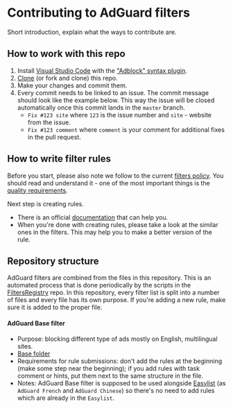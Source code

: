 # Contributing to AdGuard filters

Short introduction, explain what the ways to contribute are.

## How to work with this repo

1. Install [Visual Studio Code](https://code.visualstudio.com/download) with the ["Adblock" syntax plugin](https://marketplace.visualstudio.com/items?itemName=adguard.adblock).
2. [Clone](https://docs.github.com/repositories/creating-and-managing-repositories/cloning-a-repository#cloning-a-repository) (or fork and clone) this repo.
3. Make your changes and commit them.
4. Every commit needs to be linked to an issue. The commit message should look like the example below. This way the issue will be closed automatically once this commit lands in the `master` branch.
   * `Fix #123 site` where `123` is the issue number and `site` - website from the issue.
   * `Fix #123 comment` where `comment` is your comment for additional fixes in the pull request.

## How to write filter rules

Before you start, please also note we follow to the current [filters policy](https://kb.adguard.com/general/adguard-filter-policy). You should read and understand it - one of the most important things is the [quality requirements](https://kb.adguard.com/general/adguard-filter-policy#quality-requirements-for-filtering-rules).

Next step is creating rules.
* There is an official [documentation](https://kb.adguard.com/general/how-to-create-your-own-ad-filters) that can help you.
* When you're done with creating rules, please take a look at the similar ones in the filters. This may help you to make a better version of the rule.

## Repository structure

AdGuard filters are combined from the files in this repository. This is an automated process that is done periodically by the scripts in the [FiltersRegistry](https://github.com/AdguardTeam/FiltersRegistry) repo. In this repository, every filter list is split into a number of files and every file has its own purpose. If you're adding a new rule, make sure it is added to the proper file.

#### AdGuard Base filter

* Purpose: blocking different type of ads mostly on English, multilingual sites.
* [Base folder](https://github.com/AdguardTeam/AdguardFilters/tree/master/EnglishFilter/sections)
* Requirements for rule submissions: don't add the rules at the beginning (make some step near the beginning); if you add rules with task comment or hints, put them next to the same structure in the file.
* Notes: AdGuard Base filter is supposed to be used alongside [Easylist](https://github.com/easylist/easylist) (as `AdGuard French` and `AdGuard Chinese`) so there's no need to add rules which are already in the `Easylist`.